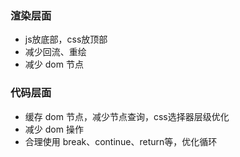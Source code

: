 ### 渲染层面
- js放底部，css放顶部
- 减少回流、重绘
- 减少 dom 节点

### 代码层面
- 缓存 dom 节点，减少节点查询，css选择器层级优化
- 减少 dom 操作
- 合理使用 break、continue、return等，优化循环

